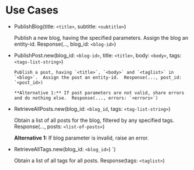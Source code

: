 # Use Cases

* PublishBlog(title: `<title>`, subtitle: `<subtitle>`)

	Publish a new blog, having the specified parameters. Assign the blog an entity-id.  Response(..., blog_id: `<blog-id>`)

* PublishPost.new(blog_id: `<blog-id>`, title: `<title>`, body: `<body>`, tags: `<tags-list-string>`)

	  Publish a post, having `<title>`, `<body>` and `<taglist>` in `<blog>`.  Assign the post an entity-id.  Response(..., post_id: `<post_id>)

	  **Alternative 1:** If post parameters are not valid, share errors and do nothing else.  Response(..., errors: `<errors>`)

* RetrieveAllPosts.new(blog_id: `<blog_id`, tags: `<tag-list-string>`)

    Obtain a list of all posts for the blog, filtered by any specified tags.  Response(..., posts: `<list-of-posts>`)

    **Alternative 1:** If blog parameter is invalid, raise an error.

* RetrieveAllTags.new(blog_id: `<blog_id>`)  <tags-list-string>`)

    Obtain a list of all tags for all posts.  Response(tags: `<taglist>`)

